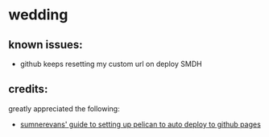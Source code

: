 # wedding

## known issues:

- github keeps resetting my custom url on deploy SMDH

## credits: 

greatly appreciated the following:

- [sumnerevans' guide to setting up pelican to auto deploy to github pages](https://sumnerevans.com/2017-09-11-pelican-auto-deploy-github-pages.html)
